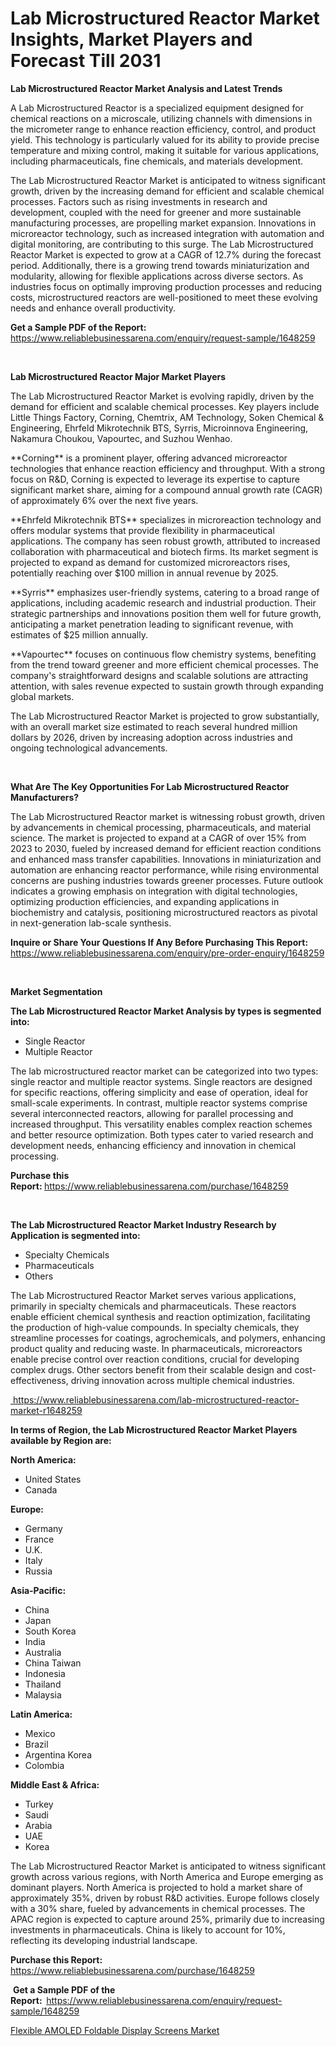 <p><h1>Lab Microstructured Reactor Market Insights, Market Players and Forecast Till 2031</h1></p><p><strong>Lab Microstructured Reactor Market Analysis and Latest Trends</strong></p>
<p><p>A Lab Microstructured Reactor is a specialized equipment designed for chemical reactions on a microscale, utilizing channels with dimensions in the micrometer range to enhance reaction efficiency, control, and product yield. This technology is particularly valued for its ability to provide precise temperature and mixing control, making it suitable for various applications, including pharmaceuticals, fine chemicals, and materials development.</p><p>The Lab Microstructured Reactor Market is anticipated to witness significant growth, driven by the increasing demand for efficient and scalable chemical processes. Factors such as rising investments in research and development, coupled with the need for greener and more sustainable manufacturing processes, are propelling market expansion. Innovations in microreactor technology, such as increased integration with automation and digital monitoring, are contributing to this surge. The Lab Microstructured Reactor Market is expected to grow at a CAGR of 12.7% during the forecast period. Additionally, there is a growing trend towards miniaturization and modularity, allowing for flexible applications across diverse sectors. As industries focus on optimally improving production processes and reducing costs, microstructured reactors are well-positioned to meet these evolving needs and enhance overall productivity.</p></p>
<p><strong>Get a Sample PDF of the Report:&nbsp;</strong> <a href="https://www.reliablebusinessarena.com/enquiry/request-sample/1648259?utm_campaign=1943&utm_medium=2&utm_source=Github&utm_content=ia&utm_term=29122024&utm_id=lab-microstructured-reactor">https://www.reliablebusinessarena.com/enquiry/request-sample/1648259</a></p>
<p>&nbsp;</p>
<p><strong>Lab Microstructured Reactor Major Market Players</strong></p>
<p><p>The Lab Microstructured Reactor Market is evolving rapidly, driven by the demand for efficient and scalable chemical processes. Key players include Little Things Factory, Corning, Chemtrix, AM Technology, Soken Chemical & Engineering, Ehrfeld Mikrotechnik BTS, Syrris, Microinnova Engineering, Nakamura Choukou, Vapourtec, and Suzhou Wenhao. </p><p>**Corning** is a prominent player, offering advanced microreactor technologies that enhance reaction efficiency and throughput. With a strong focus on R&D, Corning is expected to leverage its expertise to capture significant market share, aiming for a compound annual growth rate (CAGR) of approximately 6% over the next five years.</p><p>**Ehrfeld Mikrotechnik BTS** specializes in microreaction technology and offers modular systems that provide flexibility in pharmaceutical applications. The company has seen robust growth, attributed to increased collaboration with pharmaceutical and biotech firms. Its market segment is projected to expand as demand for customized microreactors rises, potentially reaching over $100 million in annual revenue by 2025.</p><p>**Syrris** emphasizes user-friendly systems, catering to a broad range of applications, including academic research and industrial production. Their strategic partnerships and innovations position them well for future growth, anticipating a market penetration leading to significant revenue, with estimates of $25 million annually.</p><p>**Vapourtec** focuses on continuous flow chemistry systems, benefiting from the trend toward greener and more efficient chemical processes. The company's straightforward designs and scalable solutions are attracting attention, with sales revenue expected to sustain growth through expanding global markets.</p><p>The Lab Microstructured Reactor Market is projected to grow substantially, with an overall market size estimated to reach several hundred million dollars by 2026, driven by increasing adoption across industries and ongoing technological advancements.</p></p>
<p>&nbsp;</p>
<p><strong>What Are The Key Opportunities For Lab Microstructured Reactor Manufacturers?</strong></p>
<p><p>The Lab Microstructured Reactor market is witnessing robust growth, driven by advancements in chemical processing, pharmaceuticals, and material science. The market is projected to expand at a CAGR of over 15% from 2023 to 2030, fueled by increased demand for efficient reaction conditions and enhanced mass transfer capabilities. Innovations in miniaturization and automation are enhancing reactor performance, while rising environmental concerns are pushing industries towards greener processes. Future outlook indicates a growing emphasis on integration with digital technologies, optimizing production efficiencies, and expanding applications in biochemistry and catalysis, positioning microstructured reactors as pivotal in next-generation lab-scale synthesis.</p></p>
<p><strong>Inquire or Share Your Questions If Any Before Purchasing This Report:</strong> <a href="https://www.reliablebusinessarena.com/enquiry/pre-order-enquiry/1648259?utm_campaign=1943&utm_medium=2&utm_source=Github&utm_content=ia&utm_term=29122024&utm_id=lab-microstructured-reactor">https://www.reliablebusinessarena.com/enquiry/pre-order-enquiry/1648259</a></p>
<p>&nbsp;</p>
<p><strong>Market Segmentation</strong></p>
<p><strong>The Lab Microstructured Reactor Market Analysis by types is segmented into:</strong></p>
<p><ul><li>Single Reactor</li><li>Multiple Reactor</li></ul></p>
<p><p>The lab microstructured reactor market can be categorized into two types: single reactor and multiple reactor systems. Single reactors are designed for specific reactions, offering simplicity and ease of operation, ideal for small-scale experiments. In contrast, multiple reactor systems comprise several interconnected reactors, allowing for parallel processing and increased throughput. This versatility enables complex reaction schemes and better resource optimization. Both types cater to varied research and development needs, enhancing efficiency and innovation in chemical processing.</p></p>
<p><strong>Purchase this Report:&nbsp;</strong><a href="https://www.reliablebusinessarena.com/purchase/1648259?utm_campaign=1943&utm_medium=2&utm_source=Github&utm_content=ia&utm_term=29122024&utm_id=lab-microstructured-reactor">https://www.reliablebusinessarena.com/purchase/1648259</a></p>
<p>&nbsp;</p>
<p><strong>The Lab Microstructured Reactor Market Industry Research by Application is segmented into:</strong></p>
<p><ul><li>Specialty Chemicals</li><li>Pharmaceuticals</li><li>Others</li></ul></p>
<p><p>The Lab Microstructured Reactor Market serves various applications, primarily in specialty chemicals and pharmaceuticals. These reactors enable efficient chemical synthesis and reaction optimization, facilitating the production of high-value compounds. In specialty chemicals, they streamline processes for coatings, agrochemicals, and polymers, enhancing product quality and reducing waste. In pharmaceuticals, microreactors enable precise control over reaction conditions, crucial for developing complex drugs. Other sectors benefit from their scalable design and cost-effectiveness, driving innovation across multiple chemical industries.</p></p>
<p><a href="https://www.reliablebusinessarena.com/lab-microstructured-reactor-market-r1648259?utm_campaign=1943&utm_medium=2&utm_source=Github&utm_content=ia&utm_term=29122024&utm_id=lab-microstructured-reactor">&nbsp;https://www.reliablebusinessarena.com/lab-microstructured-reactor-market-r1648259</a></p>
<p><strong>In terms of Region, the Lab Microstructured Reactor Market Players available by Region are:</strong></p>
<p>
    <p> <strong> North America: </strong>
        <ul>
            <li>United States</li>
            <li>Canada</li>
        </ul>
        </p> 
    <p> <strong> Europe: </strong>
        <ul>
            <li>Germany</li>
            <li>France</li>
            <li>U.K.</li>
            <li>Italy</li>
            <li>Russia</li>
        </ul>
        </p> 
    <p> <strong> Asia-Pacific: </strong>
        <ul>
            <li>China</li>
            <li>Japan</li>
            <li>South Korea</li>
            <li>India</li>
            <li>Australia</li>
            <li>China Taiwan</li>
            <li>Indonesia</li>
            <li>Thailand</li>
            <li>Malaysia</li>
        </ul>
        </p> 
    <p> <strong> Latin America: </strong>
        <ul>
            <li>Mexico</li>
            <li>Brazil</li>
            <li>Argentina Korea</li>
            <li>Colombia</li>
        </ul>
        </p> 
    <p> <strong> Middle East & Africa: </strong>
        <ul>
            <li>Turkey</li>
            <li>Saudi</li>
            <li>Arabia</li>
            <li>UAE</li>
            <li>Korea</li>
        </ul>
    </p>
    </p>
<p><p>The Lab Microstructured Reactor Market is anticipated to witness significant growth across various regions, with North America and Europe emerging as dominant players. North America is projected to hold a market share of approximately 35%, driven by robust R&D activities. Europe follows closely with a 30% share, fueled by advancements in chemical processes. The APAC region is expected to capture around 25%, primarily due to increasing investments in pharmaceuticals. China is likely to account for 10%, reflecting its developing industrial landscape.</p></p>
<p><strong>Purchase this Report: </strong><a href="https://www.reliablebusinessarena.com/purchase/1648259?utm_campaign=1943&utm_medium=2&utm_source=Github&utm_content=ia&utm_term=29122024&utm_id=lab-microstructured-reactor">https://www.reliablebusinessarena.com/purchase/1648259</a></p>
<p>&nbsp;<strong>Get a Sample PDF of the Report:&nbsp;&nbsp;</strong><a href="https://www.reliablebusinessarena.com/enquiry/request-sample/1648259?utm_campaign=1943&utm_medium=2&utm_source=Github&utm_content=ia&utm_term=29122024&utm_id=lab-microstructured-reactor">https://www.reliablebusinessarena.com/enquiry/request-sample/1648259</a></p>
<p><strong></strong></p>
<p><p><a href="https://github.com/JakirUddin511/Market-Research-Report-List-1/blob/main/flexible-amoled-foldable-display-screens-market.md?utm_campaign=1943&utm_medium=2&utm_source=Github&utm_content=ia&utm_term=29122024&utm_id=lab-microstructured-reactor">Flexible AMOLED Foldable Display Screens Market</a></p></p>